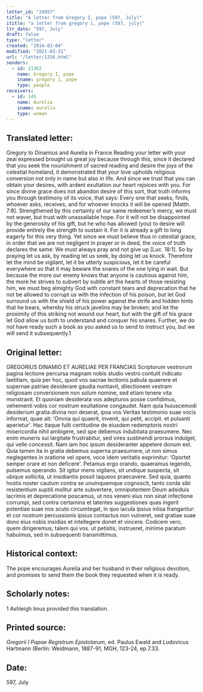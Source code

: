 ```yaml
---
letter_id: "24957"
title: "A letter from Gregory I, pope (597, July)"
ititle: "a letter from gregory i, pope (597, july)"
ltr_date: "597, July"
draft: false
type: "letter"
created: "2014-03-04"
modified: "2021-03-31"
url: "/letter/1256.html"
senders:
  - id: 21362
    name: Gregory I, pope
    iname: gregory i, pope
    type: people
receivers:
  - id: 145
    name: Aurelia
    iname: aurelia
    type: woman
---
```

<h2> Translated letter:</h2>Gregory to Dinamius and Aurelia in France
Reading your letter with your zeal expressed brought us great joy because through this, since it declared that you seek the nourishment of sacred reading and desire the joys of the celestial homeland, it demonstrated that your love upholds religious conversion not only in name but also in life.  And since we trust that you can obtain your desires, with ardent exultation our heart rejoices with you.  For since divine grace does not abandon desire of this sort, that truth informs you through testimony of its voice, that says: Every one that seeks, finds, whoever asks, receives, and for whoever knocks it will be opened [Matth. 7:8].  Strengthened by this certainty of our same redeemer’s mercy, we must not waver, but trust with unassailable hope.  For it will not be disappointed by the generosity of his gift, but he who has allowed (you) to desire will provide entirely the strength to sustain it.  For it is already a gift to long eagerly for this very thing.  Yet since we must believe thus in celestial grace, in order that we are not negligent in prayer or in deed, the voice of truth declares the same: We must always pray and not give up [Luc. 18:1].  So by praying let us ask, by reading let us seek, by doing let us knock.  Therefore let the mind be vigilant, let it be utterly suspicious, let it be careful everywhere so that it may beware the snares of the one lying in wait.  But because the more our enemy knows that anyone is cautious against him, the more he strives to subvert by subtle art the hearts of those resisting him, we must beg almighty God with constant tears and deprecation that he not be allowed to corrupt us with the infection of his poison, but let God surround us with the shield of his power against the strife and hidden hints that he bears, whereby his struck javelins may be broken; and let the proximity of this striking not wound our heart, but with the gift of his grace let God allow us both to understand and conquer his snares.  Further, we do not have ready such a book as you asked us to send to instruct you, but we will send it subsequently.1
<h2 class="mt-4"> Original letter:</h2>GREGORIUS DINAMIO ET AURELIAE PER FRANCIAS
Scriptorum vestrorum pagina lectione percursa magnam nobis studio vestro contulit indicato laetitiam, quia per hoc, quod vos sacrae lectionis pabula quaerere et supernae patriae desiderare gaudia nuntiavit, dilectionem vestram religiosam conversionem non solum nomine, sed etiam tenere vita monstravit. Et quoniam desiderata vos adepturos posse confidimus, vehementi vobis cor nostrum exultatione congaudet. Nam quia huiuscemodi desiderium gratia divina non deserat, ipsa vos Veritas testimonio suae vocis informat, quae ait: ‘Omnia qui quaerit, invenit, qui petit, accipit. et pulsanti aperietur'. Hac itaque fulti certitudine de eiusdem redemptoris nostri misericordia nihil ambigere, sed spe debemus indubitata praesumere. Nec enim muneris sui largitate frustrabitur, sed vires sustinendi  prorsus indulget, qui velle concessit. Nam iam hoc ipsum desideranter appetere donum est. Quia tamen ita in gratia debemus superna praesumere, ut non simus neglegentes in oratione vel opere, voce idem veritatis exprimitur: ‘Oportet semper orare et non deficere'. Petamus ergo orando, quaeramus legendo, pulsemus operando. Sit igitur mens vigilans, sit undique suspecta, sit ubique sollicita, ut insidiantis possit laqueos praecavere. Sed quia, quanto hostis noster cautum contra se unuinquemque cognoscit, tanto corda sibi resistentium suptili molitur arte subvertere, omnipotentem Deum adsiduis lacrimis et deprecatione poscamus, ut nos veneni eius non sinat infectione corrumpi, sed contra certamina et latentes suggestiones quas ingerit potentiae suae nos scuto circumtegat, in quo iacula ipsius inlisa frangantur: et cor nostrum percussionis ipsius contactus non vulneret, sed gratiae suae dono eius nobis insidias et intellegere donet et vincere. Codicem vero, quem dirigeremus, talem qui vos. ut petistis, instrueret, minime paratum habuimus, sed in subsequenti transmittimus.
<h2 class="mt-4"> Historical context:</h2>The pope encourages Aurelia and her husband in their religious devotion, and promises to send them the book they requested when it is ready.
<h2 class="mt-4"> Scholarly notes:</h2>1 Ashleigh Imus provided this translation.
<h2 class="mt-4"> Printed source:</h2><p><em>Gregorii I Papae Registrum Epistolarum</em>, ed. Paulus Ewald and Ludovicus Hartmann (Berlin: Weidmann, 1887-91, MGH, 123-24, ep.7.33.</p><h2 class="mt-4"> Date:</h2>597, July